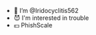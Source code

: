- 👋 I’m @Iridocyclitis562
- 😈 I'm interested in trouble 
- 💵 PhishScale
<!---
Iridocyclitis562/Iridocyclitis562 is a ✨ special ✨ repository because its `README.md` (this file) appears on your GitHub profile.
You can click the Preview link to take a look at your changes.
--->
